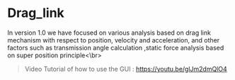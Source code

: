 # Drag_link
In version 1.0 we have focused on various analysis based on drag link mechanism with respect to position, velocity and acceleration, and other factors such as transmission angle calculation ,static force analysis based on super position principle<\br>
>Video Tutorial of how to use the GUI : https://youtu.be/glJm2dmQlO4 
